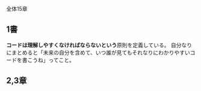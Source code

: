 全体15章

## 1書
**コードは理解しやすくなければならないという**原則を定義している。
自分なりにまとめると「未来の自分を含めて、いつ誰が見てもそれなりにわかりやすいコードを書こうね」ってこと。

## 2,3章
